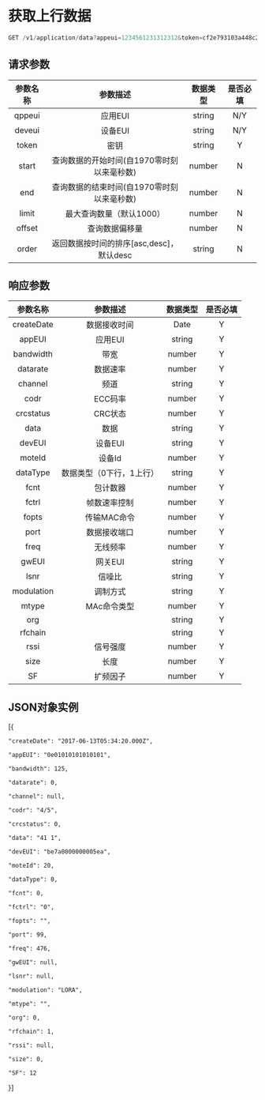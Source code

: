 # 获取上行数据

```js
GET /v1/application/data?appeui=1234561231312312&token=cf2e793103a448c2b46dc1c18c3d1995&order=desc
```

## 

## 请求参数

| **参数名称** | **参数描述** | **数据类型** | **是否必填** |
| :---: | :---: | :---: | :---: |
| qppeui | 应用EUI | string | N/Y |
| deveui | 设备EUI | string | N/Y |
| token | 密钥 | string | Y |
| start | 查询数据的开始时间\(自1970零时刻以来毫秒数\) | number | N |
| end | 查询数据的结束时间\(自1970零时刻以来毫秒数\) | number | N |
| limit | 最大查询数量（默认1000） | number | N |
| offset | 查询数据偏移量 | number | N |
| order | 返回数据按时间的排序\[asc,desc\]，默认desc | string | N |



## 响应参数

| **参数名称** | **参数描述** | **数据类型** | **是否必填** |
| :---: | :---: | :---: | :---: |
| createDate | 数据接收时间 | Date | Y |
| appEUI | 应用EUI | string | Y |
| bandwidth | 带宽 | number | Y |
| datarate | 数据速率 | number | Y |
| channel | 频道 | string | Y |
| codr | ECC码率 | number | Y |
| crcstatus | CRC状态 | number | Y |
| data | 数据 | string | Y |
| devEUI | 设备EUI | string | Y |
| moteId | 设备Id | number | Y |
| dataType | 数据类型（0下行，1上行） | string | Y |
| fcnt | 包计数器 | number | Y |
| fctrl | 帧数速率控制 | number | Y |
| fopts | 传输MAC命令 | number | Y |
| port | 数据接收端口 | number | Y |
| freq | 无线频率 | number | Y |
| gwEUI | 网关EUI | string | Y |
| lsnr | 信噪比 | string | Y |
| modulation | 调制方式 | string | Y |
| mtype | MAc命令类型 | number | Y |
| org |  | string | Y |
| rfchain |  | string | Y |
| rssi | 信号强度 | number | Y |
| size | 长度 | number | Y |
| SF | 扩频因子 | number | Y |



## JSON对象实例

\[{

	"createDate": "2017-06-13T05:34:20.000Z",

	"appEUI": "0e01010101010101",

	"bandwidth": 125,

	"datarate": 0,

	"channel": null,

	"codr": "4/5",

	"crcstatus": 0,

	"data": "41 1",

	"devEUI": "be7a0000000005ea",

	"moteId": 20,

	"dataType": 0,

	"fcnt": 0,

	"fctrl": "0",

	"fopts": "",

	"port": 99,

	"freq": 476,

	"gwEUI": null,

	"lsnr": null,

	"modulation": "LORA",

	"mtype": "",

	"org": 0,

	"rfchain": 1,

	"rssi": null,

	"size": 0,

	"SF": 12

}\]



